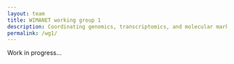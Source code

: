 ```yaml
---
layout: team
title: WIMANET working group 1
description: Coordinating genomics, transcriptomics, and molecular markers
permalink: /wg1/
---
```


Work in progress...
